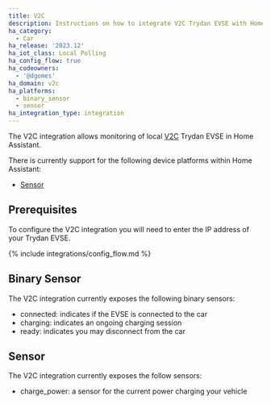 ```yaml
---
title: V2C 
description: Instructions on how to integrate V2C Trydan EVSE with Home Assistant.
ha_category:
  - Car
ha_release: '2023.12'
ha_iot_class: Local Polling
ha_config_flow: true
ha_codeowners:
  - '@dgomes'
ha_domain: v2c
ha_platforms:
  - binary_sensor
  - sensor
ha_integration_type: integration
---
```


The V2C integration allows monitoring of local [V2C](https://v2c.com) Trydan EVSE in Home Assistant.

There is currently support for the following device platforms within Home Assistant:

- [Sensor](#sensor)

## Prerequisites

To configure the V2C integration you will need to enter the IP address of your Trydan EVSE.

{% include integrations/config_flow.md %}

## Binary Sensor

The V2C integration currently exposes the following binary sensors:

- connected: indicates if the EVSE is connected to the car
- charging: indicates an ongoing charging session
- ready: indicates you may disconnect from the car

## Sensor

The V2C integration currently exposes the follow sensors:

- charge_power: a sensor for the current power charging your vehicle
